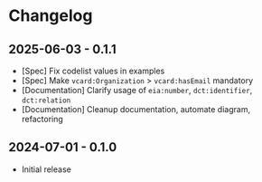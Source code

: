 # Changelog

## 2025-06-03 - 0.1.1

* [Spec] Fix codelist values in examples
* [Spec] Make `vcard:Organization` > `vcard:hasEmail` mandatory
* [Documentation] Clarify usage of `eia:number`, `dct:identifier`, `dct:relation`
* [Documentation] Cleanup documentation, automate diagram, refactoring

## 2024-07-01 - 0.1.0

* Initial release
